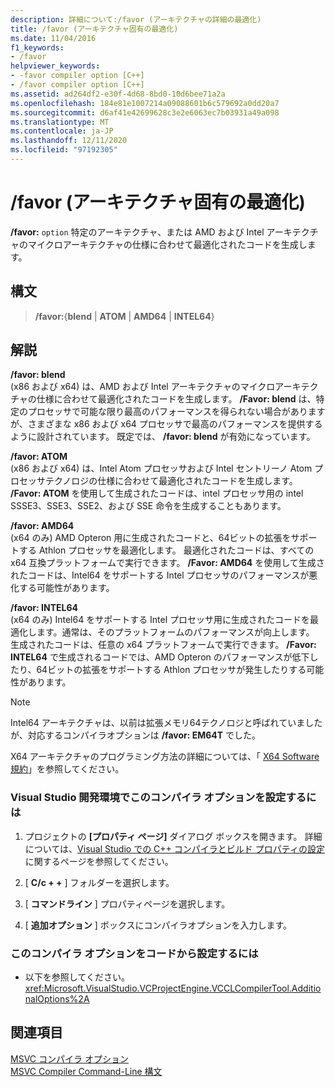 ```yaml
---
description: 詳細について:/favor (アーキテクチャの詳細の最適化)
title: /favor (アーキテクチャ固有の最適化)
ms.date: 11/04/2016
f1_keywords:
- /favor
helpviewer_keywords:
- -favor compiler option [C++]
- /favor compiler option [C++]
ms.assetid: ad264df2-e30f-4d68-8bd0-10d6bee71a2a
ms.openlocfilehash: 184e81e1007214a09088601b6c579692a0dd20a7
ms.sourcegitcommit: d6af41e42699628c3e2e6063ec7b03931a49a098
ms.translationtype: MT
ms.contentlocale: ja-JP
ms.lasthandoff: 12/11/2020
ms.locfileid: "97192305"
---
```

# <a name="favor-optimize-for-architecture-specifics"></a>/favor (アーキテクチャ固有の最適化)

**/favor:** `option` 特定のアーキテクチャ、または AMD および Intel アーキテクチャのマイクロアーキテクチャの仕様に合わせて最適化されたコードを生成します。

## <a name="syntax"></a>構文

> **/favor:**{**blend**  |  **ATOM**  |  **AMD64**  |  **INTEL64**}

## <a name="remarks"></a>解説

**/favor: blend**<br/>
(x86 および x64) は、AMD および Intel アーキテクチャのマイクロアーキテクチャの仕様に合わせて最適化されたコードを生成します。 **/Favor: blend** は、特定のプロセッサで可能な限り最高のパフォーマンスを得られない場合がありますが、さまざまな x86 および x64 プロセッサで最高のパフォーマンスを提供するように設計されています。 既定では、 **/favor: blend** が有効になっています。

**/favor: ATOM**<br/>
(x86 および x64) は、Intel Atom プロセッサおよび Intel セントリーノ Atom プロセッサテクノロジの仕様に合わせて最適化されたコードを生成します。 **/Favor: ATOM** を使用して生成されたコードは、intel プロセッサ用の intel SSSE3、SSE3、SSE2、および SSE 命令を生成することもあります。

**/favor: AMD64**<br/>
(x64 のみ) AMD Opteron 用に生成されたコードと、64ビットの拡張をサポートする Athlon プロセッサを最適化します。 最適化されたコードは、すべての x64 互換プラットフォームで実行できます。 **/Favor: AMD64** を使用して生成されたコードは、Intel64 をサポートする Intel プロセッサのパフォーマンスが悪化する可能性があります。

**/favor: INTEL64**<br/>
(x64 のみ) Intel64 をサポートする Intel プロセッサ用に生成されたコードを最適化します。通常は、そのプラットフォームのパフォーマンスが向上します。 生成されたコードは、任意の x64 プラットフォームで実行できます。 **/Favor: INTEL64** で生成されるコードでは、AMD Opteron のパフォーマンスが低下したり、64ビットの拡張をサポートする Athlon プロセッサが発生したりする可能性があります。

> [!NOTE]
> Intel64 アーキテクチャは、以前は拡張メモリ64テクノロジと呼ばれていましたが、対応するコンパイラオプションは **/favor: EM64T** でした。

X64 アーキテクチャのプログラミング方法の詳細については、「 [X64 Software 規約](../x64-software-conventions.md)」を参照してください。

### <a name="to-set-this-compiler-option-in-the-visual-studio-development-environment"></a>Visual Studio 開発環境でこのコンパイラ オプションを設定するには

1. プロジェクトの **[プロパティ ページ]** ダイアログ ボックスを開きます。 詳細については、[Visual Studio での C++ コンパイラとビルド プロパティの設定](../working-with-project-properties.md)に関するページを参照してください。

1. [ **C/c + +** ] フォルダーを選択します。

1. [ **コマンドライン** ] プロパティページを選択します。

1. [ **追加オプション** ] ボックスにコンパイラオプションを入力します。

### <a name="to-set-this-compiler-option-programmatically"></a>このコンパイラ オプションをコードから設定するには

- 以下を参照してください。<xref:Microsoft.VisualStudio.VCProjectEngine.VCCLCompilerTool.AdditionalOptions%2A>

## <a name="see-also"></a>関連項目

[MSVC コンパイラ オプション](compiler-options.md)<br/>
[MSVC Compiler Command-Line 構文](compiler-command-line-syntax.md)
